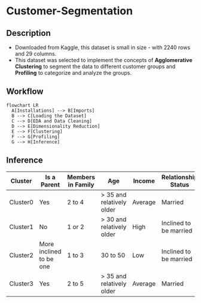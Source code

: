 # Customer-Segmentation

## Description
- Downloaded from Kaggle, this dataset is small in size - with 2240 rows and 29 columns.
- This dataset was selected to implement the concepts of **Agglomerative Clustering** to segment the data to different customer groups and **Profiling** to categorize and analyze the groups.

## Workflow 

```mermaid
flowchart LR
  A[Installations] --> B[Imports]
  B --> C[Loading the Dataset]
  C --> D[EDA and Data Cleaning]
  D --> E[Dimensionality Reduction]
  E --> F[Clustering]
  F --> G[Profiling]
  G --> H[Inference]
```

## Inference 

| Cluster | Is a Parent | Members in Family | Age | Income | Relationship Status | Children
| --- | --- | --- | --- | --- | --- | --- |
| Cluster0 | Yes | 2 to 4 | > 35 and relatively older | Average | Married | Might have a teenager |
| Cluster1 | No | 1 or 2 | > 30 and relatively older | High | Inclined to be married | No kids |
| Cluster2 | More inclined to be one | 1 to 3 | 30 to 50 | Low | Inclined to be married | Max 1 kid |
| Cluster3 | Yes | 2 to 5 | > 35 and relatively older | Average | Married | 1 to 3 (kids and teenager)|
